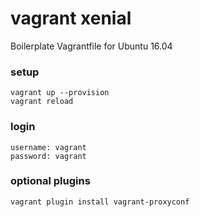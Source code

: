 # vagrant xenial
Boilerplate Vagrantfile for Ubuntu 16.04

### setup
    vagrant up --provision
    vagrant reload

### login
    username: vagrant
    password: vagrant

### optional plugins
    vagrant plugin install vagrant-proxyconf
